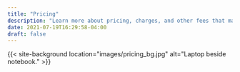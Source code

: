 ```yaml
---
title: "Pricing"
description: "Learn more about pricing, charges, and other fees that may be associated with getting your Digital Masterpiece."
date: 2021-07-19T16:29:58-04:00
draft: false
---
```


{{< site-background location="images/pricing_bg.jpg" alt="Laptop beside notebook." >}}
